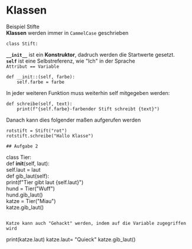 # Klassen
Beispiel Stifte  
**Klassen** werden immer in `CammelCase` geschrieben  
```{python}
class Stift:
```
**`__init__`** ist ein **Konstruktor**, dadruch werden die Startwerte gesetzt.  
**`self`** ist eine Selbstreferenz, wie "Ich" in der Sprache  
`Attribut == Variable`  
```{python}
def __init::(self, farbe):
    self.farbe = farbe
```
In jeder weiteren Funktion muss weiterhin self mitgegeben werden:
```{python}
def schreibe(self, text):
    print(f"{self.farbe}-farbender Stift schreibt {text}")
```
Danach kann dies folgender maßen aufgerufen werden
```{python}
rotstift = Stift("rot")
rotstift.schreibe("Hallo Klasse")

## Aufgabe 2
```
class Tier:                                                                     
     def __init__(self, laut):                                                   
         self.laut = laut                                                        
     def gib_laut(self):                                                         
         print(f"Tier gibt laut {self.laut}")                                    
hund = Tier("Wuff")                                                             
hund.gib_laut()                                                                 
katze = Tier("Miau")                                                            
katze.gib_laut()
```

Katze kann auch "Gehackt" werden, indem auf die Variable zugegriffen wird
```

print(katze.laut)
katze.laut= "Quieck"
katze.gib_laut()
```

